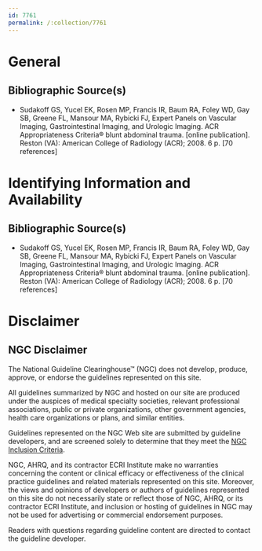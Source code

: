 ```yaml
---
id: 7761
permalink: /:collection/7761
---
```


# General

## Bibliographic Source(s)

- Sudakoff GS, Yucel EK, Rosen MP, Francis IR, Baum RA, Foley WD, Gay SB, Greene FL, Mansour MA, Rybicki FJ, Expert Panels on Vascular Imaging, Gastrointestinal Imaging, and Urologic Imaging. ACR Appropriateness Criteria® blunt abdominal trauma. [online publication]. Reston (VA): American College of Radiology (ACR); 2008. 6 p. [70 references]

# Identifying Information and Availability

## Bibliographic Source(s)

- Sudakoff GS, Yucel EK, Rosen MP, Francis IR, Baum RA, Foley WD, Gay SB, Greene FL, Mansour MA, Rybicki FJ, Expert Panels on Vascular Imaging, Gastrointestinal Imaging, and Urologic Imaging. ACR Appropriateness Criteria® blunt abdominal trauma. [online publication]. Reston (VA): American College of Radiology (ACR); 2008. 6 p. [70 references]

# Disclaimer

## NGC Disclaimer

The National Guideline Clearinghouse™ (NGC) does not develop, produce, approve, or endorse the guidelines represented on this site.

All guidelines summarized by NGC and hosted on our site are produced under the auspices of medical specialty societies, relevant professional associations, public or private organizations, other government agencies, health care organizations or plans, and similar entities.

Guidelines represented on the NGC Web site are submitted by guideline developers, and are screened solely to determine that they meet the [NGC Inclusion Criteria](/help-and-about/summaries/inclusion-criteria).

NGC, AHRQ, and its contractor ECRI Institute make no warranties concerning the content or clinical efficacy or effectiveness of the clinical practice guidelines and related materials represented on this site. Moreover, the views and opinions of developers or authors of guidelines represented on this site do not necessarily state or reflect those of NGC, AHRQ, or its contractor ECRI Institute, and inclusion or hosting of guidelines in NGC may not be used for advertising or commercial endorsement purposes.

Readers with questions regarding guideline content are directed to contact the guideline developer.

